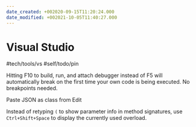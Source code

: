 ```yaml
---
date_created: +002020-09-15T11:20:24.000
date_modified: +002021-10-05T11:40:27.000
---
```


# Visual Studio

#tech/tools/vs #self/todo/pin

Hitting F10 to build, run, and attach debugger instead of F5 will automatically break on the first time your own code is being executed. No breakpoints needed.

Paste JSON as class from Edit

Instead of retyping `(` to show parameter info in method signatures, use `Ctrl+Shift+Space` to display the currently used overload.
